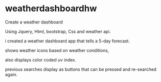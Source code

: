 # weatherdashboardhw
Create a weather dashboard

Using Jquery, Html, bootstrap, Css and weather api.

i created a weather dashboard app that tells a 5-day forecast.

shows weather icons based on weather conditions,

also displays color coded uv index.

previous searches display as buttons that can be pressed and re-searched again.


